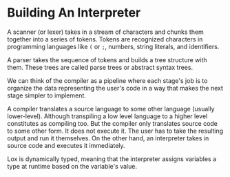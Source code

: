 # Building An Interpreter
A scanner (or lexer) takes in a stream of characters and chunks them together into a series of tokens. 
Tokens are recognized characters in programming languages like `(` or `;`, numbers, string literals, and identifiers.

A parser takes the sequence of tokens and builds a tree structure with them. These trees are called parse trees or abstract syntax trees.

We can think of the compiler as a pipeline where each stage's job is to organize the data representing the user's code in a way that makes
the next stage simpler to implement.

A compiler translates a source language to some other language (usually lower-level). Although transpiling a low level language to a
higher level constitutes as compiling too. But the compiler only translates source code to some other form. It does not execute it. The user
has to take the resulting output and run it themselves. On the other hand, an interpreter takes in source code and executes it immediately.



Lox is dynamically typed, meaning that the interpreter assigns variables a type at runtime based on the variable's value.
